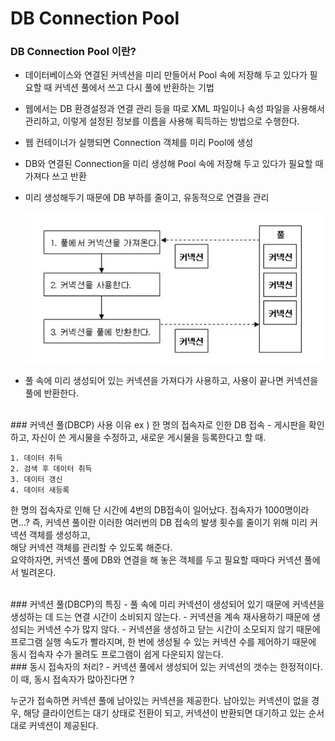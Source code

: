 # DB Connection Pool

### __DB Connection Pool__ 이란?
- 데이터베이스와 연결된 커넥션을 미리 만들어서 Pool 속에 저장해 두고 있다가 필요할 때 커넥션 풀에서 쓰고 다시 풀에 반환하는 기법
- 웹에서는 DB 환경설정과 연결 관리 등을 따로 XML 파일이나 속성 파일을 사용해서 관리하고, 이렇게 설정된 정보를 이름을 사용해 획득하는 방법으로 수행한다.
- 웹 컨테이너가 실행되면 Connection 객체를 미리 Pool에 생성
- DB와 연결된 Connection을 미리 생성해 Pool 속에 저장해 두고 있다가 필요할 때 가져다 쓰고 반환
- 미리 생성해두기 때문에 DB 부하를 줄이고, 유동적으로 연결을 관리


  ![dbConnectionPool](/images/dbConnectionPool.png)

- 풀 속에 미리 생성되어 있는 커넥션을 가져다가 사용하고, 사용이 끝나면 커넥션을 풀에 반환한다.

<br>
### 커넥션 풀(DBCP) 사용 이유
ex ) 한 명의 접속자로 인한 DB 접속 - 게시판을 확인하고, 자신이 쓴 게시물을 수정하고, 새로운 게시물을 등록한다고 할 때.

	1. 데이터 취득
	2. 검색 후 데이터 취득
	3. 데이터 갱신
	4. 데이터 새등록

  한 명의 접속자로 인해 단 시간에 4번의 DB접속이 일어났다. 접속자가 1000명이라면...?
  즉, 커넥션 풀이란 이러한 여러번의 DB 접속의 발생 횟수를 줄이기 위해 미리 커넥션 객체를 생성하고,    
  해당 커넥션 객체를 관리할 수 있도록 해준다.    
  요약하자면, 커넥션 풀에 DB와 연결을 해 놓은 객체를 두고 필요할 때마다 커넥션 풀에서 빌려온다.

<br>
### 커넥션 풀(DBCP)의 특징
- 풀 속에 미리 커넥션이 생성되어 있기 때문에 커넥션을 생성하는 데 드는 연결 시간이 소비되지 않는다.
- 커넥션을 계속 재사용하기 때문에 생성되는 커넥션 수가 많지 않다.
- 커넥션을 생성하고 닫는 시간이 소모되지 않기 때문에 프로그램 실행 속도가 빨라지며, 한 번에 생성될 수 있는 커넥션 수를 제어하기 때문에 동시 접속자 수가 몰려도 프로그램이 쉽게 다운되지 않는다.

<br>
### 동시 접속자의 처리?
- 커넥션 풀에서 생성되어 있는 커넥션의 갯수는 한정적이다. 이 때, 동시 접속자가 많아진다면 ?

   누군가 접속하면 커넥션 풀에 남아있는 커넥션을 제공한다.
   남아있는 커넥션이 없을 경우, 해당 클라이언트는 대기 상태로 전환이 되고, 커넥션이 반환되면 대기하고 있는 순서대로 커넥션이 제공된다.
